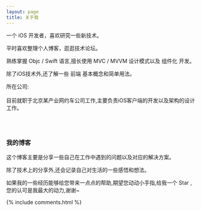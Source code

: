 ```yaml
---
layout: page
title: 关于我 
---
```


一个 iOS 开发者，喜欢研究一些新技术。
<p>
平时喜欢整理个人博客，逛逛技术论坛。
<p>

熟练掌握 Objc / Swift 语言,擅长使用 MVC / MVVM 设计模式以及 组件化 开发。
<p>
<p>
除了iOS技术外,还了解一些 前端 基本概念和简单用法。

</p>

所在公司:<br>
<br>目前就职于北京某产业网约车公司工作,主要负责iOS客户端的开发以及架构的设计工作。

<br><br>


<!--所在公司
<a target="_blank" href="https://www.talkingdata.com/"> TalkingData </a>
是一个移动互联网大数据平台的公司，无论你是运营、产品、开发 或者是App终端用户都可以了解下我们公司。
<p>

推荐一个我维护的 Team 博客
<a target="_blank" href="http://talkingdata.me/"> voyagelab </a>
里面有一些关于 iOS 、Android 和 机器学习 的文章。

<p>
-->
<h3> 我的博客 </h3>  

<p>
这个博客主要是分享一些自己在工作中遇到的问题以及对应的解决方案。

</p>
<p>
除了技术上的分享外,还会记录自己对生活的一些感悟和想法。
</p>

<p>
如果我的一些经历能够给您带来一点点的帮助,期望您动动小手指,给我一个 Star ,您的认可是我最大的动力,谢谢~
</p>

<!--<p>

是的，这个博客是我们大家的，目前已经有很大一部分人在使用我的博客模板了，我也很高兴大家使用我的模板。

<p>

如果你想搭建一个跟我一样的博客，可以看我的 
<a href="/2016/10/jekyll_tutorials1/"> Jekyll 搭建个人博客 </a>
教程

<p>

有关于博客主题的建议和意见都可以提给我，让我们一起来打造一个精美的主题吧~ 

<p> 

博客源码在 <a target="_blank" href='https://github.com/leopardpan/leopardpan.github.io/'>Github</a> 上，你的 Star 是我更新的动力，谢谢~-->

{% include comments.html %}



